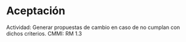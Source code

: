 # Aceptación

Actividad: Generar propuestas de cambio en caso de no cumplan con dichos criterios. 
CMMI: RM 1.3